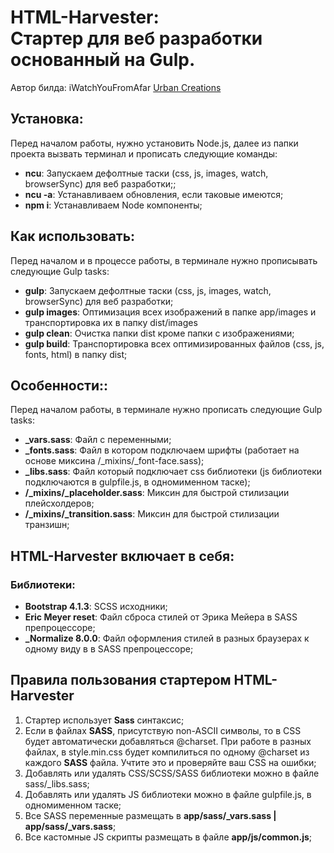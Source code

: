 <h1><strong>HTML-Harvester:</strong> <br>Стартер для веб разработки основанный на Gulp.</h1>
<p>Автор билда: iWatchYouFromAfar <a href="https://urbancreations.ru/" target="_blank">Urban Creations</a><br/>


<h2>Установка:</h2>
<p>Перед началом работы, нужно установить Node.js, далее из папки проекта вызвать терминал и прописать следующие команды:</p>
<ul>
	<li><strong>ncu</strong>: Запускаем дефолтные таски (css, js, images, watch, browserSync) для веб разработки;;</li>
	<li><strong>ncu -a</strong>: Устанавливаем обновления, если таковые имеются;</li>
	<li><strong>npm i</strong>: Устанавливаем Node компоненты;</li>
</ul>

<h2>Как использовать:</h2>
<p>Перед началом и в процессе работы, в терминале нужно прописывать следующие Gulp tasks:</p>
<ul>
	<li><strong>gulp</strong>: Запускаем дефолтные таски (css, js, images, watch, browserSync) для веб разработки;</li>
	<li><strong>gulp images</strong>: Оптимизация всех изображений в папке app/images и транспортировка их в папку dist/images</li>
	<li><strong>gulp clean</strong>: Очистка папки dist кроме папки с изображениями;</li>
  <li><strong>gulp build</strong>: Транспортировка всех оптимизированных файлов (css, js, fonts, html) в папку dist;</li>
</ul>

<h2>Особенности::</h2>
<p>Перед началом работы, в терминале нужно прописать следующие Gulp tasks:</p>
<ul>
	<li><strong>_vars.sass</strong>: Файл с переменными;</li>
	<li><strong>_fonts.sass</strong>: Файл в котором подключаем шрифты (работает на основе миксина /_mixins/_font-face.sass);</li>
	<li><strong>_libs.sass</strong>: Файл который подключает css библиотеки (js библиотеки подключаются в gulpfile.js, в одномименном таске);</li>
	<li><strong>/_mixins/_placeholder.sass</strong>: Миксин для быстрой стилизации плейсхолдеров;</li>
  <li><strong>/_mixins/_transition.sass</strong>: Миксин для быстрой стилизации транзишн;</li>
</ul>

<h2>HTML-Harvester включает в себя:</h2>
<h3>Библиотеки:</h3>
<ul>
	<li><strong>Bootstrap 4.1.3</strong>: SCSS исходники;</li>
	<li><strong>Eric Meyer reset</strong>: Файл сброса стилей от Эрика Мейера в SASS препроцессоре;</li>
	<li><strong>_Normalize 8.0.0</strong>: Файл оформления стилей в разных браузерах к одному виду в в SASS препроцессоре;</li>
</ul>

<h2>Правила пользования стартером HTML-Harvester</h2>
<ol>
	<li>Стартер использует <strong>Sass</strong> синтаксис;</li>
	<li>Если в файлах <strong>SASS</strong>, присутствую non-ASCII символы, то в CSS будет автоматически добавляться @charset. При работе в разных файлах, в style.min.css будет компилиться по одному @charset из каждого <strong>SASS</strong> файла. Учтите это и проверяйте ваш CSS на ошибки;</li>
	<li>Добавлять или удалять CSS/SCSS/SASS библиотеки можно в файле sass/_libs.sass;</li>
	<li>Добавлять или удалять JS библиотеки можно в файле gulpfile.js, в одномименном таске;</li>
	<li>Все SASS переменные размещать в <strong>app/sass/_vars.sass | app/sass/_vars.sass</strong>;</li>
	<li>Все кастомные JS скрипты размещать в файле <strong>app/js/common.js</strong>;</li>
</ol>
